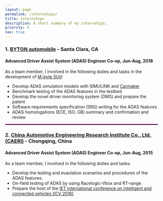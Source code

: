 ```yaml
---
layout: page
permalink: /internships/
title: internships
description: A short summary of my internships.
priority: 4
nav: true
---
```


### 1. [BYTON automobile](https://www.byton.com/) - Santa Clara, CA
#### Advanced Driver Assist System (ADAS) Engineer Co-op, Jun-Aug, 2018
As a team member, I involved in the following duties and tasks in the development of [M-byte SUV](https://www.byton.com/m-byte):
* Develop ADAS simulation models with SIMULINK and [Carmaker](https://ipg-automotive.com/en/products-solutions/software/carmaker/)
* Benchmark testing of the ADAS features in the testbed
* Develop the novel driver monitoring system (DMS) and prepare the patent
* Software requirements specification (SRS) writing for the ADAS features
* ADAS homologations (ECE, ISO, GB) summary and confirmation and review

<hr style="border:1px solid purple"> </hr>

### 2. [China Automotive Engineering Research Institute Co., Ltd. (CAERI)](https://www.caeri.com.cn/en/about/caeri/) - Chongqing, China
#### Advanced Driver Assist System (ADAS) Engineer Co-op, Jun-Aug, 2015
As a team member, I involved in the following duties and tasks:
* Develop the testing and evaulation scenarios and procedures of the ADAS features. 
* On-field testing of ADAS by using Racelogic-Vbox and RT-range.
* Prepare the host of the [IET international conference on intelligent and connected vehicles (ICV 2016)](http://icv2016.events.theiet.org.cn/meeting/index_en.asp?id=2222)

